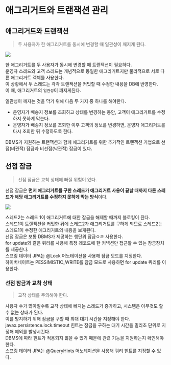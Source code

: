 # 애그리거트와 트랜잭션 관리

## 애그리거트와 트랜잭션

> 두 사용자가 한 애그리거트를 동시에 변경할 때 일관성이 깨지게 된다.

![](https://camo.githubusercontent.com/1124c1bd5bbab6af788f0aa4c2830cc5a178271920961ad103b3fea7af7bbbb1/68747470733a2f2f333535333234383434362d66696c65732e676974626f6f6b2e696f2f7e2f66696c65732f76302f622f676974626f6f6b2d6c65676163792d66696c65732f6f2f6173736574732532462d4d35484f53747876782d4a723066715a6879572532462d4d43766b674932366a743949326d36793079332532462d4d43766c592d337357304a62645a6364664575253246382e312e706e673f616c743d6d6564696126746f6b656e3d35643530633832322d383830632d343065322d386232652d613963336330356665613365)

한 애그리거트를 두 사용자가 동시에 변경할 때 트랜잭션이 필요하다.   
운영자 스레드와 고객 스레드는 개념적으로 동일한 애그리거트지만 물리적으로 서로 다른 애그리거트 객체를 사용한다.  
이 상황에서 두 스레드는 각각 트랜잭션을 커밋할 때 수정한 내용을 DB에 반영한다.  
이 때, 애그리거트의 `일관성`이 깨지게된다.
  
일관성이 깨지는 것을 막기 위해 다음 두 가지 중 하나를 해야한다.
- 운영자가 배송지 정보를 조회하고 상태를 변경하는 동안, 고객이 애그리거트를 수정하지 못하게 막는다.
- 운영자가 배송지 정보를 조회한 이후 고객의 정보를 변경하면, 운영자 애그리거트를 다시 조회한 뒤 수정하도록 한다.

DBMS가 지원하는 트랜잭션과 함께 애그리거트를 위한 추가적인 트랜잭션 기법으로 선점(비관적) 잠금과 비선점(낙관적) 잠금이 있다.

## 선점 잠금
> 선점 잠금은 교착 상태에 빠질 위험이 있다.

선점 잠금은 **먼저 애그리거트를 구한 스레드가 애그리거트 사용이 끝날 때까지 다른 스레드가 해당 애그리거트를 수정하지 못하게 막는 방식**이다.  

![](https://camo.githubusercontent.com/e2826dc4a36497e2545e5170e64871108ea2b23a0994516b61b920b68be8d83f/68747470733a2f2f333535333234383434362d66696c65732e676974626f6f6b2e696f2f7e2f66696c65732f76302f622f676974626f6f6b2d6c65676163792d66696c65732f6f2f6173736574732532462d4d35484f53747876782d4a723066715a6879572532462d4d43766b674932366a743949326d36793079332532462d4d43766c5f632d615534446767666e64693461253246382e322e706e673f616c743d6d6564696126746f6b656e3d38663735303930392d353362352d346638342d613134302d663439363064663163326135)

스레드2는 스레드 1이 애그리거트에 대한 잠금을 해제할 때까지 블로킹이 된다.  
스레드1이 트랜잭션을 커밋한 뒤에 스레드2가 애그리거트를 구하게 되므로 스레드2는 스레드1이 수정한 애그리거트의 내용을 보게된다.  
선점 잠금은 보통 DBMS가 제공하는 행단위 잠금ㅇㄹ 사용한다.  
for update와 같은 쿼리를 사용해 특정 레코드에 한 커넥션만 접근할 수 있는 잠금장치를 제공한다.  
스프링 데이터 JPA는 @Lock 어노테이션을 사용해 잠금 모드를 지정한다.  
하이버네이트는 PESSIMISTIC_WRITE를 잠금 모드로 사용하면 for update 쿼리를 이용한다.

### 선점 잠금과 교착 상태
> 교착 상태를 주의해야 한다.

사용자 수가 많아질수록 교착 상태에 빠지는 스레드가 증가하고, 시스템은 아무것도 할 수 없는 상태가 된다.  
이를 방지하기 위해 잠금을 구할 때 최대 대기 시간을 지정해야 한다.  
javax.persistence.lock.timeout 힌트는 잠금을 구하는 대기 시간을 밀리초 단위로 지정해 예외를 발생시킨다.  
DBMS에 따라 힌트가 적용되지 않을 수 있기 때문에 관련 기능을 지원하는지 확인해야 한다.  
스프링 데이터 JPA는 @QueryHints 어노테이션을 사용해 쿼리 힌트를 지정할 수 있다.

